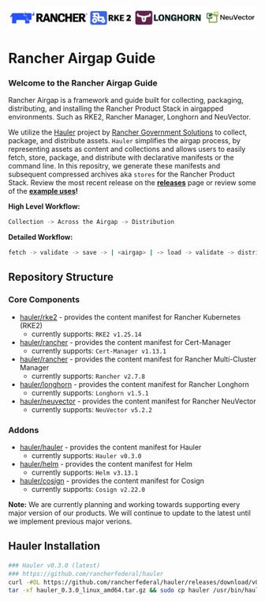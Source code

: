 ![rancher-long-banner](images/rgs-banner-rounded.png)

# Rancher Airgap Guide

### Welcome to the Rancher Airgap Guide
Rancher Airgap is a framework and guide built for collecting, packaging, distributing, and installing the Rancher Product Stack in airgapped environments. Such as RKE2, Rancher Manager, Longhorn and NeuVector.

We utilize the [Hauler](https://github.com/rancherfederal/hauler) project by [Rancher Government Solutions](https://github.com/rancherfederal) to collect, package, and distribute assets. `Hauler` simplifies the airgap process, by representing assets as content and collections and allows users to easily fetch, store, package, and distribute with declarative manifests or the command line. In this repositry, we generate these manifests and subsequent compressed archives aka `stores` for the Rancher Product Stack. Review the most recent release on the **[releases](https://github.com/zackbradys/rancher-airgap/releases)** page or review some of the **[example uses](examples)!**

**High Level Workflow:**
```bash
Collection -> Across the Airgap -> Distribution
```

**Detailed Workflow:**
```bash
fetch -> validate -> save -> | <airgap> | -> load -> validate -> distribute
```

## Repository Structure

### Core Components
* [hauler/rke2](hauler/rke2/README.md) - provides the content manifest for Rancher Kubernetes (RKE2)
  * currently supports: `RKE2 v1.25.14`
* [hauler/rancher](hauler/rancher/README.md) - provides the content manifest for Cert-Manager
  * currently supports: `Cert-Manager v1.13.1`
* [hauler/rancher](hauler/rancher/README.md) - provides the content manifest for Rancher Multi-Cluster Manager
  * currently supports: `Rancher v2.7.8`
* [hauler/longhorn](hauler/longhorn/README.md) - provides the content manifest for Rancher Longhorn
  * currently supports: `Longhorn v1.5.1`
* [hauler/neuvector](hauler/neuvector/README.md) - provides the content manifest for Rancher NeuVector
  * currently supports: `NeuVector v5.2.2`

### Addons
* [hauler/hauler](hauler/hauler/README.md) - provides the content manifest for Hauler
  * currently supports: `Hauler v0.3.0`
* [hauler/helm](hauler/helm/README.md) - provides the content manifest for Helm
  * currently supports: `Helm v3.13.1`
* [hauler/cosign](hauler/cosign/README.md) - provides the content manifest for Cosign
  * currently supports: `Cosign v2.22.0`

**Note:** We are currently planning and working towards supporting every major version of our products. We will continue to update to the latest until we implement previous major verions.

## Hauler Installation
```bash
### Hauler v0.3.0 (latest)
### https://github.com/rancherfederal/hauler
curl -#OL https://github.com/rancherfederal/hauler/releases/download/v0.3.0/hauler_0.3.0_linux_amd64.tar.gz
tar -xf hauler_0.3.0_linux_amd64.tar.gz && sudo cp hauler /usr/bin/hauler
```